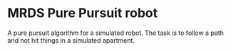 # MRDS Pure Pursuit robot
A pure pursuit algorithm for a simulated robot. The task is to follow a path and not hit things in a simulated apartment. 

